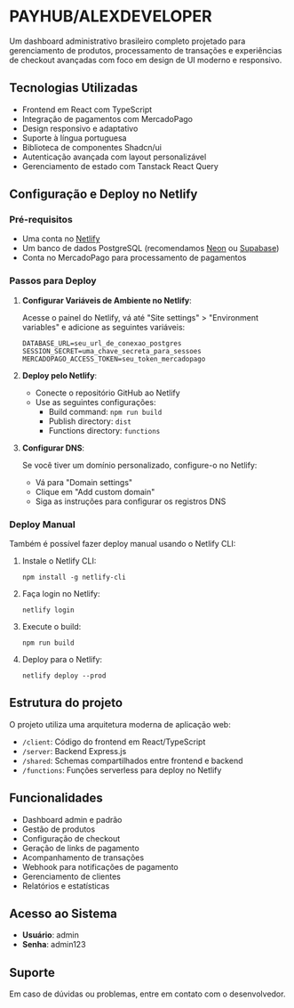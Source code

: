 # PAYHUB/ALEXDEVELOPER

Um dashboard administrativo brasileiro completo projetado para gerenciamento de produtos, processamento de transações e experiências de checkout avançadas com foco em design de UI moderno e responsivo.

## Tecnologias Utilizadas

- Frontend em React com TypeScript
- Integração de pagamentos com MercadoPago
- Design responsivo e adaptativo
- Suporte à língua portuguesa
- Biblioteca de componentes Shadcn/ui
- Autenticação avançada com layout personalizável
- Gerenciamento de estado com Tanstack React Query

## Configuração e Deploy no Netlify

### Pré-requisitos

- Uma conta no [Netlify](https://www.netlify.com/)
- Um banco de dados PostgreSQL (recomendamos [Neon](https://neon.tech/) ou [Supabase](https://supabase.com/))
- Conta no MercadoPago para processamento de pagamentos

### Passos para Deploy

1. **Configurar Variáveis de Ambiente no Netlify**:

   Acesse o painel do Netlify, vá até "Site settings" > "Environment variables" e adicione as seguintes variáveis:

   ```
   DATABASE_URL=seu_url_de_conexao_postgres
   SESSION_SECRET=uma_chave_secreta_para_sessoes
   MERCADOPAGO_ACCESS_TOKEN=seu_token_mercadopago
   ```

2. **Deploy pelo Netlify**:

   - Conecte o repositório GitHub ao Netlify
   - Use as seguintes configurações:
     - Build command: `npm run build`
     - Publish directory: `dist`
     - Functions directory: `functions`

3. **Configurar DNS**:

   Se você tiver um domínio personalizado, configure-o no Netlify:
   - Vá para "Domain settings"
   - Clique em "Add custom domain"
   - Siga as instruções para configurar os registros DNS

### Deploy Manual

Também é possível fazer deploy manual usando o Netlify CLI:

1. Instale o Netlify CLI:
   ```
   npm install -g netlify-cli
   ```

2. Faça login no Netlify:
   ```
   netlify login
   ```

3. Execute o build:
   ```
   npm run build
   ```

4. Deploy para o Netlify:
   ```
   netlify deploy --prod
   ```

## Estrutura do projeto

O projeto utiliza uma arquitetura moderna de aplicação web:

- `/client`: Código do frontend em React/TypeScript
- `/server`: Backend Express.js
- `/shared`: Schemas compartilhados entre frontend e backend
- `/functions`: Funções serverless para deploy no Netlify

## Funcionalidades

- Dashboard admin e padrão
- Gestão de produtos
- Configuração de checkout
- Geração de links de pagamento
- Acompanhamento de transações
- Webhook para notificações de pagamento
- Gerenciamento de clientes
- Relatórios e estatísticas

## Acesso ao Sistema

- **Usuário**: admin
- **Senha**: admin123

## Suporte

Em caso de dúvidas ou problemas, entre em contato com o desenvolvedor.